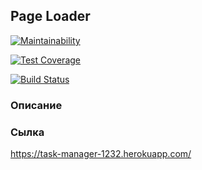 ## Page Loader
[![Maintainability](https://api.codeclimate.com/v1/badges/9bb2bb3fa58715450339/maintainability)](https://codeclimate.com/github/Lev93/task-manager/maintainability)

[![Test Coverage](https://api.codeclimate.com/v1/badges/9bb2bb3fa58715450339/test_coverage)](https://codeclimate.com/github/Lev93/task-manager/test_coverage)

[![Build Status](https://travis-ci.org/Lev93/task-manager.svg?branch=master)](https://travis-ci.org/Lev93/task-manager)

### Описание


### Сылка
https://task-manager-1232.herokuapp.com/